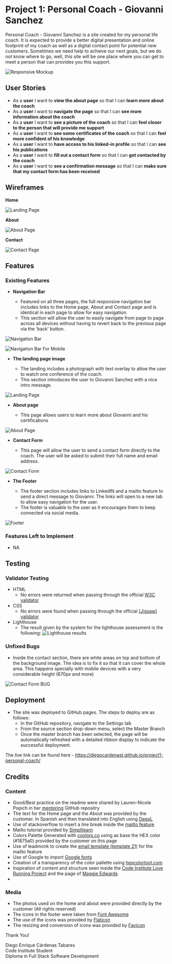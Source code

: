 # Project 1: Personal Coach - Giovanni Sanchez

Personal Coach - Giovanni Sanchez is a site created for my personal life coach. It is expected to provide a better digital presentation and online footprint of my coach as well as a digital contact point for potential new customers. Sometimes we need help to achieve our next goals, but we do not know where to go, well, this site will be one place where you can get to meet a person that can provides you this support.

![Responsive Mockup](https://github.com/diegocardenast/project1-personal-coach/blob/main/assets/images/Am-I-Responsive-PP1-DiegoCardenas.png)


## User Stories
- As a **user** I want to **view the about page** so that I can **learn more about the coach**
- As a **user** I want to **navigate the page** so that I can **see more information about the coach**
- As a **user** I want to **see a picture of the coach** so that I can **feel closer to the person that will provide me support**
- As a **user** I want to **see some certificates of the coach** so that I can **feel more confident of his knowledge**
- As a **user** I want to **have access to his linked-in profile** so that I can **see his publications**
- As a **user** I want to **fill out a contact form** so that I can **get contacted by the coach**
- As a **user** I want to **see a confirmation message** so that I can **make sure that my contact form has been received**

## Wireframes

__Home__  

![Landing Page](https://github.com/diegocardenast/project1-personal-coach/blob/main/assets/images/wireframe_home.png)

__About__  

![About Page](https://github.com/diegocardenast/project1-personal-coach/blob/main/assets/images/wireframe-about.png)

__Contact__  

![Contact Page](https://github.com/diegocardenast/project1-personal-coach/blob/main/assets/images/wireframe_contact.png)

## Features

### Existing Features

- __Navigation Bar__

  - Featured on all three pages, the full responsive navigation bar includes links to the Home page, About and Contact page and is identical in each page to allow for easy navigation.
  - This section will allow the user to easily navigate from page to page across all devices without having to revert back to the previous page via the ‘back’ button. 

![Navigation Bar](https://github.com/diegocardenast/project1-personal-coach/blob/main/assets/images/NavigationBar-PP1-DiegoCardenas.png)

![Navigation Bar For Mobile](https://github.com/diegocardenast/project1-personal-coach/blob/main/assets/images/NavigationBarForMobile-PP1-DiegoCardenas.png)

- __The landing page image__

  - The landing includes a photograph with text overlay to allow the user to watch one conference of the coach. 
  - This section introduces the user to Giovanni Sanchez with a nice intro message.

![Landing Page](https://github.com/diegocardenast/project1-personal-coach/blob/main/assets/images/LandingPage-PP1-DiegoCardenas.png)

- __About page__

  - This page allows users to learn more about Giovanni and his certifications  

![About Page](https://github.com/diegocardenast/project1-personal-coach/blob/main/assets/images/About-PP1-DiegoCardenas.png)

- __Contact Form__

  - This page will allow the user to send a contact form directly to the coach. The user will be asked to submit their full name and email address.  

![Contact Form](https://github.com/diegocardenast/project1-personal-coach/blob/main/assets/images/Bug-PP1-DiegoCardenas.png)

- __The Footer__ 

  - The footer section includes links to LinkedIN and a mailto feature to send a direct message to Giovanni. The links will open to a new tab to allow easy navigation for the user. 
  - The footer is valuable to the user as it encourages them to keep connected via social media.

![Footer](https://github.com/diegocardenast/project1-personal-coach/blob/main/assets/images/FooterWithContactInformation-PP1-DiegoCardenas.png)


### Features Left to Implement

- NA

## Testing

### Validator Testing 

- HTML
  - No errors were returned when passing through the official [W3C validator](https://validator.w3.org/)
- CSS
  - No errors were found when passing through the official [(Jigsaw) validator](https://jigsaw.w3.org/css-validator/validator?)
- Lighthouse
  - The result given by the system for the lighthouse assessment is the following:
![Lighthouse results](https://github.com/diegocardenast/project1-personal-coach/blob/main/assets/images/Lighthouse-PP1-DiegoCardenas.png)

### Unfixed Bugs

- Inside the contact section, there are white areas on top and bottom of the background image. The idea is to fix it so that it can cover the whole area. This happens specially with mobile devices with a very considerable height (670px and more) 

![Contact Form BUG](https://github.com/diegocardenast/project1-personal-coach/blob/main/assets/images/Bug-PP1-DiegoCardenas.png)

## Deployment 

- The site was deployed to GitHub pages. The steps to deploy are as follows: 
  - In the GitHub repository, navigate to the Settings tab 
  - From the source section drop-down menu, select the Master Branch
  - Once the master branch has been selected, the page will be automatically refreshed with a detailed ribbon display to indicate the successful deployment. 

The live link can be found here - https://diegocardenast.github.io/project1-personal-coach/


## Credits

### Content 

- Good/Best practice on the readme were shared by Lauren-Nicole Popich in her [mentoring](https://github.com/CluelessBiker/mentoring/tree/main) GitHub repositry
- The text for the Home page and the About was provided by the customer. In Spanish and then translated into English using [DeepL](https://www.deepl.com/de/translator#es/en) 
- Use of stackoverflow to insert a line break inside the [mailto feature](https://stackoverflow.com/questions/22765834/insert-a-line-break-in-mailto-body)
- Mailto tutorial provided by [Simplilearn](https://www.simplilearn.com/tutorials/html-tutorial/html-mailto)
- Colors Palette Generated with [coolors.co](https://coolors.co/) using as base the HEX color (#1875a0)  provided by the customer on this page
- Use of leadmonk to create the [email template (template 21)](https://www.leadmonk.io/post/14-email-templates-to-ask-for-a-meeting-politely) for the mailto feature
- Use of Google to import [Google fonts](https://fonts.google.com/?classification=Display) 
- Creation of a transparency of the color pallette using [hexcolortool.com](https://www.hexcolortool.com/#ff42ad,0.5)
- Inspiration of content and structure seen inside the [Code Institute Love Running Project](https://diegocardenast.github.io/Love-running-ci/index.html) and the page of [Maggie Edwards](https://maggieedwards.com/)
- 

### Media

- The photos used on the home and about were provided directly by the customer (All rights reserved)
- The icons in the footer were taken from [Font Awesome](https://fontawesome.com/)
- The use of the icons was provided by [Flaticon](https://www.flaticon.com/free-icon/planet-earth_1598431?related_id=1598196&origin=search)
- The resizing and conversion of icons was provided by [Favicon](https://favicon.io/favicon-converter/)


Thank You!

Diego Enrique Cárdenas Tabares  
Code Institute Student  
Diploma in Full Stack Software Development  
